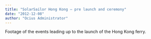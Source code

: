 ```yaml
---
title: "SolarSailor Hong Kong – pre launch and ceremony"
date: "2012-12-08"
author: "Ocius Administrator"
---
```


Footage of the events leading up to the launch of the Hong Kong ferry.
